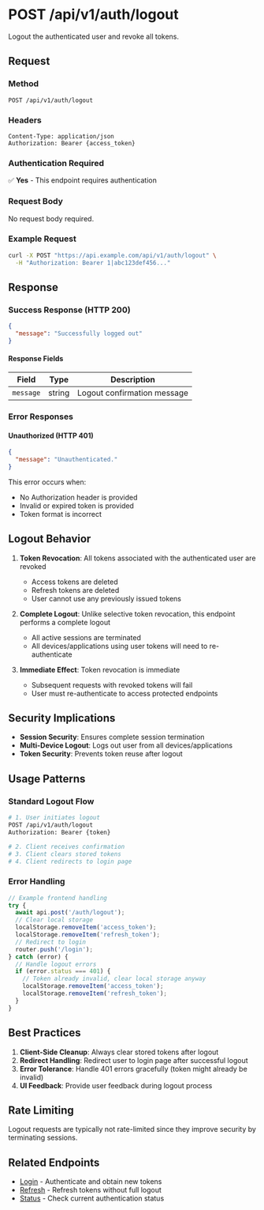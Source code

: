 # POST /api/v1/auth/logout

Logout the authenticated user and revoke all tokens.

## Request

### Method
```
POST /api/v1/auth/logout
```

### Headers
```
Content-Type: application/json
Authorization: Bearer {access_token}
```

### Authentication Required
✅ **Yes** - This endpoint requires authentication

### Request Body
No request body required.

### Example Request

```bash
curl -X POST "https://api.example.com/api/v1/auth/logout" \
  -H "Authorization: Bearer 1|abc123def456..."
```

## Response

### Success Response (HTTP 200)

```json
{
  "message": "Successfully logged out"
}
```

#### Response Fields

| Field | Type | Description |
|-------|------|-------------|
| `message` | string | Logout confirmation message |

### Error Responses

#### Unauthorized (HTTP 401)

```json
{
  "message": "Unauthenticated."
}
```

This error occurs when:
- No Authorization header is provided
- Invalid or expired token is provided
- Token format is incorrect

## Logout Behavior

1. **Token Revocation**: All tokens associated with the authenticated user are revoked
   - Access tokens are deleted
   - Refresh tokens are deleted
   - User cannot use any previously issued tokens

2. **Complete Logout**: Unlike selective token revocation, this endpoint performs a complete logout
   - All active sessions are terminated
   - All devices/applications using user tokens will need to re-authenticate

3. **Immediate Effect**: Token revocation is immediate
   - Subsequent requests with revoked tokens will fail
   - User must re-authenticate to access protected endpoints

## Security Implications

- **Session Security**: Ensures complete session termination
- **Multi-Device Logout**: Logs out user from all devices/applications
- **Token Security**: Prevents token reuse after logout

## Usage Patterns

### Standard Logout Flow
```bash
# 1. User initiates logout
POST /api/v1/auth/logout
Authorization: Bearer {token}

# 2. Client receives confirmation
# 3. Client clears stored tokens
# 4. Client redirects to login page
```

### Error Handling
```javascript
// Example frontend handling
try {
  await api.post('/auth/logout');
  // Clear local storage
  localStorage.removeItem('access_token');
  localStorage.removeItem('refresh_token');
  // Redirect to login
  router.push('/login');
} catch (error) {
  // Handle logout errors
  if (error.status === 401) {
    // Token already invalid, clear local storage anyway
    localStorage.removeItem('access_token');
    localStorage.removeItem('refresh_token');
  }
}
```

## Best Practices

1. **Client-Side Cleanup**: Always clear stored tokens after logout
2. **Redirect Handling**: Redirect user to login page after successful logout
3. **Error Tolerance**: Handle 401 errors gracefully (token might already be invalid)
4. **UI Feedback**: Provide user feedback during logout process

## Rate Limiting

Logout requests are typically not rate-limited since they improve security by terminating sessions.

## Related Endpoints

- [Login](login.md) - Authenticate and obtain new tokens
- [Refresh](refresh.md) - Refresh tokens without full logout
- [Status](status.md) - Check current authentication status